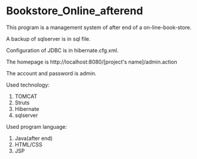 # Bookstore_Online_afterend
This program is a management system of after end of a on-line-book-store. 

A backup of sqlserver is in sql file.

Configuration of JDBC is in hibernate.cfg.xml.

The homepage is http://localhost:8080/[project's name]/admin.action

The account and password is admin.

Used technology:
1. TOMCAT
2. Struts
3. Hibernate
4. sqlserver

Used program language:
1. Java(after end)
2. HTML/CSS
4. JSP


